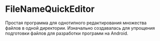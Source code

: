 # FileNameQuickEditor
Простая программа для однотипного редактирования множества файлов в одной директории. Изначально создавалась для упрощения подготовки файлов для разработки программ на Android.

